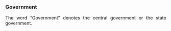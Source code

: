 ### Government
<div style="text-align: justify">

The word “Government” denotes the central government or the state government.

</div>
